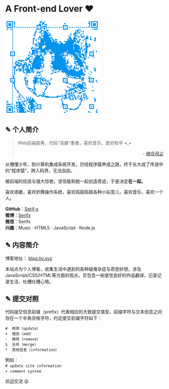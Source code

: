 # A Front-end Lover :heart:

<a href="//blog.tiy.xyz/" target="_blank">
  <img src="/assets/images/qrcode_subscribe.png" alt="微信号：Serifx" title="扫描二维码与我相识">
</a>  

## ✎ 个人简介

> Web前端直男，代码“洁癖”患者，喜欢音乐，爱好和平 •_•
> <div style="text-align: right; font-style: italic;">- <a target="_blank" href="//weibo.com/serifx">晓月风尘</a></div>

从懵懂少年，到计算机集成系统开发，历经程序猿养成之路，终于长大成了传说中的“程序猿”，跨入码界，无法自拔。

被前端的炫技与强大惊艳，坚信能和她一起创造奇迹，于是决定**在一起**。

喜欢琢磨，喜欢折腾操作系统，喜欢捣鼓捣鼓各种小玩意儿，喜欢音乐，喜欢一个人。

**GitHub**：[Serif-x](//github.com/serif-x)  
**微博**：[Serifx](//weibo.com/serifx)  
**微信**：Serifx  
**兴趣**：Music · HTML5 · JavaScript · Node.js  

## ✎ 内容简介

博客地址： [blog.tiy.xyz](//blog.tiy.xyz/)

本站点为个人博客，收集生活中遇到的各种疑难杂症与奇思妙想，涉及JavaScript/CSS/HTML等方面的观点，页包含一些感觉良好的作品翻译，记录记录生活，吐槽吐槽心情。

## ✎ 提交对照

代码提交信息前缀（prefix）代表相应的大致提交类型，前缀字符与文本信息之间存在一个半角空格字符，约定提交前缀字符如下：

```
#  修改（update）
+  增加（add）
-  移除（remove）
$  合并（merge）
*  其他信息（information）
```

例如：  
`# update site information`  
`+ comment system`

欢迎交流 :stuck_out_tongue_winking_eye:
